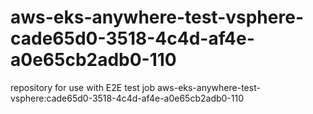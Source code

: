 # aws-eks-anywhere-test-vsphere-cade65d0-3518-4c4d-af4e-a0e65cb2adb0-110
repository for use with E2E test job aws-eks-anywhere-test-vsphere:cade65d0-3518-4c4d-af4e-a0e65cb2adb0-110
